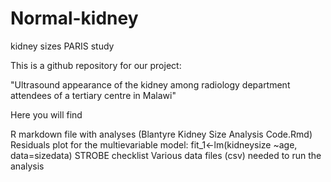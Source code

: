 # Normal-kidney
kidney sizes
PARIS study

This is a github repository for our project:

"Ultrasound appearance of the kidney among radiology department attendees of a tertiary centre in Malawi"

Here you will find

R markdown file with analyses (Blantyre Kidney Size Analysis Code.Rmd)
Residuals plot for the multievariable model: fit_1<-lm(kidneysize ~age, data=sizedata)
STROBE checklist
Various data files (csv) needed to run the analysis
